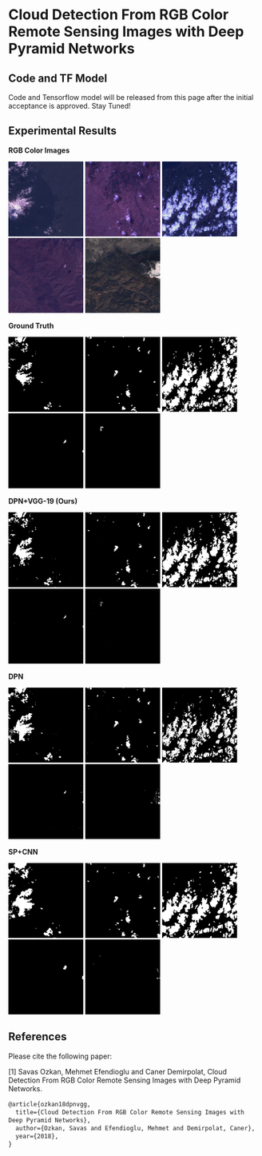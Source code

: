 # Cloud Detection From RGB Color Remote Sensing Images with Deep Pyramid Networks

## Code and TF Model
Code and Tensorflow model will be released from this page after the initial acceptance is approved. Stay Tuned!

## Experimental Results

<b>RGB Color Images</b>
<p float="left">
  <img src="files/test_0.png" width="150" />
  <img src="files/test_1.png" width="150" /> 
  <img src="files/test_2.png" width="150" />
  <img src="files/test_3.png" width="150" />
  <img src="files/test_4.png" width="150" />
</p>

<b>Ground Truth</b>
<p float="left">
  <img src="files/test_0_gt.png" width="150" />
  <img src="files/test_1_gt.png" width="150" /> 
  <img src="files/test_2_gt.png" width="150" />
  <img src="files/test_3_gt.png" width="150" />
  <img src="files/test_4_gt.png" width="150" />
</p>

<b>DPN+VGG-19 (Ours)</b>
<p float="left">
  <img src="files/test_0_dpnvgg.png" width="150" />
  <img src="files/test_1_dpnvgg.png" width="150" /> 
  <img src="files/test_2_dpnvgg.png" width="150" />
  <img src="files/test_3_dpnvgg.png" width="150" />
  <img src="files/test_4_dpnvgg.png" width="150" />
</p>

<b>DPN</b>
<p float="left">
  <img src="files/test_0_dpn.png" width="150" />
  <img src="files/test_1_dpn.png" width="150" /> 
  <img src="files/test_2_dpn.png" width="150" />
  <img src="files/test_3_dpn.png" width="150" />
  <img src="files/test_4_dpn.png" width="150" />
</p>

<b>SP+CNN</b>
<p float="left">
  <img src="files/test_0_spcnn.png" width="150" />
  <img src="files/test_1_spcnn.png" width="150" /> 
  <img src="files/test_2_spcnn.png" width="150" />
  <img src="files/test_3_spcnn.png" width="150" />
  <img src="files/test_4_spcnn.png" width="150" />
</p>

## References

Please cite the following paper:

[1] Savas Ozkan, Mehmet Efendioglu and Caner Demirpolat, Cloud Detection From RGB Color Remote Sensing Images with Deep Pyramid Networks.
```
@article{ozkan18dpnvgg,
  title={Cloud Detection From RGB Color Remote Sensing Images with Deep Pyramid Networks},
  author={Ozkan, Savas and Efendioglu, Mehmet and Demirpolat, Caner},
  year={2018},
}
```
